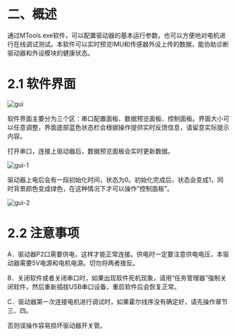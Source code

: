 # <a href="#" id="intro"></a>二、概述
通过MTools.exe软件，可以配置驱动器的基本运行参数，也可以方便地对电机进行在线调试测试。本软件可以实时预览IMU和传感器外设上传的数据，能协助诊断驱动器和外设模块的健康状态。

# <a href="#" id="gui"></a>2.1 软件界面
![gui](../images/gui.png)

软件界面主要分为三个区：串口配置面板、数据预览面板、控制面板。界面大小可以任意调整，界面底部蓝色状态栏会根据操作提供实时反馈信息，请留意实际提示内容。

打开串口，连接上驱动器后，数据预览面板会实时更新数据。

![gui-1](../images/gui-1.png)

驱动器上电后会有一段初始化时间，状态为0。初始化完成后，状态会变成1，同时背景颜色变成绿色，在这种情况下才可以操作“控制面板”。

![gui-2](../images/gui-2.png)


# <a href="#" id="tips"></a>2.2 注意事项

A．驱动器P2口需要供电，这样才能正常连接。供电时一定要注意供电电压，本驱动器需要5V电源和电机电源。切勿将两者接反。

B．关闭软件或者关闭串口时，如果出现软件死机现象，请用“任务管理器”强制关闭软件，然后重新插拔USB串口设备，重启软件后会恢复正常。

C．驱动器第一次连接电机进行调试时，如果霍尔线序没有确定好，请先操作章节三、四。

否则误操作容易损坏驱动器开关管。
